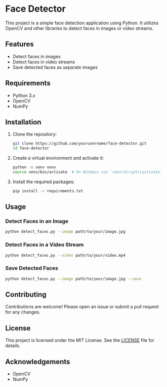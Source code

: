 # Face Detector

This project is a simple face detection application using Python. It utilizes OpenCV and other libraries to detect faces in images or video streams.

## Features

- Detect faces in images
- Detect faces in video streams
- Save detected faces as separate images

## Requirements

- Python 3.x
- OpenCV
- NumPy

## Installation

1. Clone the repository:
    ```bash
    git clone https://github.com/yourusername/face-detector.git
    cd face-detector
    ```

2. Create a virtual environment and activate it:
    ```bash
    python -m venv venv
    source venv/bin/activate  # On Windows use `venv\Scripts\activate`
    ```

3. Install the required packages:
    ```bash
    pip install -r requirements.txt
    ```

## Usage

### Detect Faces in an Image

```bash
python detect_faces.py --image path/to/your/image.jpg
```

### Detect Faces in a Video Stream

```bash
python detect_faces.py --video path/to/your/video.mp4
```

### Save Detected Faces

```bash
python detect_faces.py --image path/to/your/image.jpg --save
```

## Contributing

Contributions are welcome! Please open an issue or submit a pull request for any changes.

## License

This project is licensed under the MIT License. See the [LICENSE](LICENSE) file for details.

## Acknowledgements

- OpenCV
- NumPy
